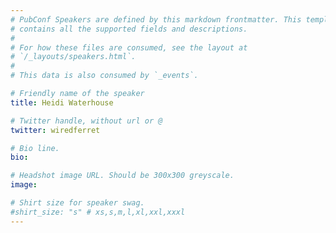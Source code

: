 ```yaml
---
# PubConf Speakers are defined by this markdown frontmatter. This template
# contains all the supported fields and descriptions.
#
# For how these files are consumed, see the layout at
# `/_layouts/speakers.html`.
#
# This data is also consumed by `_events`.

# Friendly name of the speaker
title: Heidi Waterhouse

# Twitter handle, without url or @
twitter: wiredferret

# Bio line.
bio:

# Headshot image URL. Should be 300x300 greyscale.
image:

# Shirt size for speaker swag.
#shirt_size: "s" # xs,s,m,l,xl,xxl,xxxl
---
```

